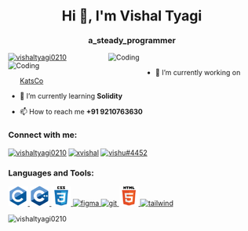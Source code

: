 <h1 align="center">Hi 👋, I'm Vishal Tyagi</h1>
<h3 align="center">a_steady_programmer</h3>
<img align="right" alt="Coding" width="300" src="https://imgs.search.brave.com/DQCMWOyqUYn7S5S2ik_-UXMjpIXJmAfj0uHsz5HRR-E/rs:fit:1200:672:1/g:ce/aHR0cHM6Ly92aXNt/ZS5jby9ibG9nL3dw/LWNvbnRlbnQvdXBs/b2Fkcy8yMDIwLzAz/L2FuaW1hdGlvbi1z/b2Z0d2FyZS1oZWFk/ZXIuZ2lm.gif">

<img align="left" alt="Coding" width="300" src="https://miro.medium.com/max/960/1*m9bGzDmkTwB9Z1409K1_Ig.gif">

<p align="left"> <a href="https://twitter.com/vishaltyagi0210" target="blank"><img src="https://img.shields.io/twitter/follow/vishaltyagi0210?logo=twitter&style=for-the-badge" alt="vishaltyagi0210" /></a> </p>

- 🔭 I’m currently working on [KatsCo](https://katscollc-195.gitbook.io/whitepaper/)

- 🌱 I’m currently learning **Solidity**

- 📫 How to reach me **+91 9210763630**

<h3 align="left">Connect with me:</h3>
<p align="left">
<a href="https://twitter.com/vishaltyagi0210" target="blank"><img align="center" src="https://raw.githubusercontent.com/rahuldkjain/github-profile-readme-generator/master/src/images/icons/Social/twitter.svg" alt="vishaltyagi0210" height="30" width="40" /></a>
<a href="https://linkedin.com/in/xvishal" target="blank"><img align="center" src="https://raw.githubusercontent.com/rahuldkjain/github-profile-readme-generator/master/src/images/icons/Social/linked-in-alt.svg" alt="xvishal" height="30" width="40" /></a>
<a href="https://discord.gg/vishu#4452" target="blank"><img align="center" src="https://raw.githubusercontent.com/rahuldkjain/github-profile-readme-generator/master/src/images/icons/Social/discord.svg" alt="vishu#4452" height="30" width="40" /></a>
</p>

<h3 align="left">Languages and Tools:</h3>
<p align="left"> <a href="https://www.cprogramming.com/" target="_blank" rel="noreferrer"> <img src="https://raw.githubusercontent.com/devicons/devicon/master/icons/c/c-original.svg" alt="c" width="40" height="40"/> </a> <a href="https://www.w3schools.com/cpp/" target="_blank" rel="noreferrer"> <img src="https://raw.githubusercontent.com/devicons/devicon/master/icons/cplusplus/cplusplus-original.svg" alt="cplusplus" width="40" height="40"/> </a> <a href="https://www.w3schools.com/css/" target="_blank" rel="noreferrer"> <img src="https://raw.githubusercontent.com/devicons/devicon/master/icons/css3/css3-original-wordmark.svg" alt="css3" width="40" height="40"/> </a> <a href="https://www.figma.com/" target="_blank" rel="noreferrer"> <img src="https://www.vectorlogo.zone/logos/figma/figma-icon.svg" alt="figma" width="40" height="40"/> </a> <a href="https://git-scm.com/" target="_blank" rel="noreferrer"> <img src="https://www.vectorlogo.zone/logos/git-scm/git-scm-icon.svg" alt="git" width="40" height="40"/> </a> <a href="https://www.w3.org/html/" target="_blank" rel="noreferrer"> <img src="https://raw.githubusercontent.com/devicons/devicon/master/icons/html5/html5-original-wordmark.svg" alt="html5" width="40" height="40"/> </a> <a href="https://tailwindcss.com/" target="_blank" rel="noreferrer"> <img src="https://www.vectorlogo.zone/logos/tailwindcss/tailwindcss-icon.svg" alt="tailwind" width="40" height="40"/> </a> </p>

<p><img align="center" src="https://github-readme-streak-stats.herokuapp.com/?user=vishaltyagi0210&" alt="vishaltyagi0210" /></p>
